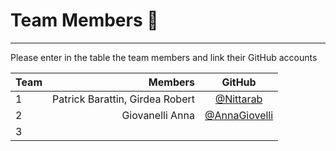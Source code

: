 # Team Members :rocket:

--------------------------------------------------------------------------------

Please enter in the table the team members and link their GitHub accounts

Team |                         Members | GitHub
:--- | ------------------------------: | :----:
1    | Patrick Barattin, Girdea Robert |[@Nittarab](https://github.com/Nittarab)
2    | Giovanelli Anna                 |[@AnnaGiovelli](https://github.com/AnnaGiovanelli)
3    |                                 |
